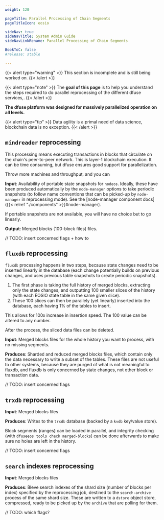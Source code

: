 ```yaml
---
weight: 120

pageTitle: Parallel Processing of Chain Segments
pageTitleIcon: eosio

sideNav: true
sideNavTitle: System Admin Guide
sideNavLinkRename: Parallel Processing of Chain Segments

BookToC: false
#release: stable

---
```


{{< alert type="warning" >}}
This section is incomplete and is still being worked on.
{{< /alert >}}


{{< alert type="note" >}}
The **goal of this page** is to help you understand the steps required to do parallel reprocessing of the different dfuse services,.
{{< /alert >}}


**The dfuse platform was designed for massively parallelized operation on all levels.**

{{< alert type="tip" >}}
Data agility is a primal need of data science, blockchain data is no exception.
{{< /alert >}}


## `mindreader` reprocessing

This processing means executing transactions in blocks that circulate on the chain's peer-to-peer network.  This is layer-1 blockchain execution.  It can be time consuming, but dfuse ensures good support for parallelization.

Throw more machines and throughput, and you can

**Input**: Availability of portable state snapshots for `nodeos`.  Ideally, these have been produced automatically by the `node-manager` options to take periodic snapshots (to follow name conventions that can be picked-up by `node-manager` in reprocessing mode).  See the [node-manager component docs]({{< relref "./components" >}}#node-manager).

If portable snapshots are not available, you will have no choice but to go linearly.

**Output**: Merged blocks (100-block files) files.


// TODO: insert concerned flags + how to


## `fluxdb` reprocessing

`fluxdb` processing happens in two steps, because state changes need to be inserted linearly in the database (each change potentially builds on previous changes, and uses previous table snapshots to create periodic snapshots).

1. The first phase is taking the full history of merged blocks, extracting only the state changes, and outputting 100 smaller slices of the history (with each EOSIO state table in the same given slice).
2. These 100 slices can then be parallely (yet linearly) inserted into the database, each having 1% of the tables to insert.

This allows for 100x increase in insertion speed. The 100 value can be altered to any number.

After the process, the sliced data files can be deleted.

**Input**: Merged blocks files for the whole history you want to process, with no missing segments.

**Produces**: Sharded and reduced merged blocks files, which contain only the data necessary to write a subset of the tables.  These files are not useful to other systems, because they are purged of what is not meaningful to fluxdb, and fluxdb is only concerned by state changes, not other block or transaction data.


// TODO: insert concerned flags

## `trxdb` reprocessing

**Input**: Merged blocks files

**Produces**: Writes to the `trxdb` database (backed by a `kvdb` key/value store).

Block segments (ranges) can be loaded in parallel, and integrity checking (with `dfuseeos tools check merged-blocks`) can be done afterwards to make sure no holes are left in the history.


// TODO: insert concerned flags


## `search` indexes reprocessing

**Input**: Merged blocks files

**Produces**: Bleve search indexes of the shard size (number of blocks per index) specified by the reprocessing job, destined to the `search-archive` process of the same shard size.  These are written to a `dstore` object store, compressed, ready to be picked up by the `archive` that are polling for them.


// TODO: which flags?
